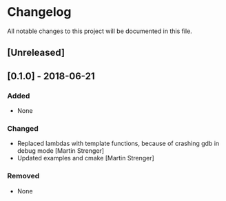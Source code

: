# Changelog
All notable changes to this project will be documented in this file.

## [Unreleased]
## [0.1.0] - 2018-06-21
### Added
- None

### Changed
- Replaced lambdas with template functions, because of crashing gdb in debug mode [Martin Strenger]
- Updated examples and cmake [Martin Strenger]

### Removed
- None

